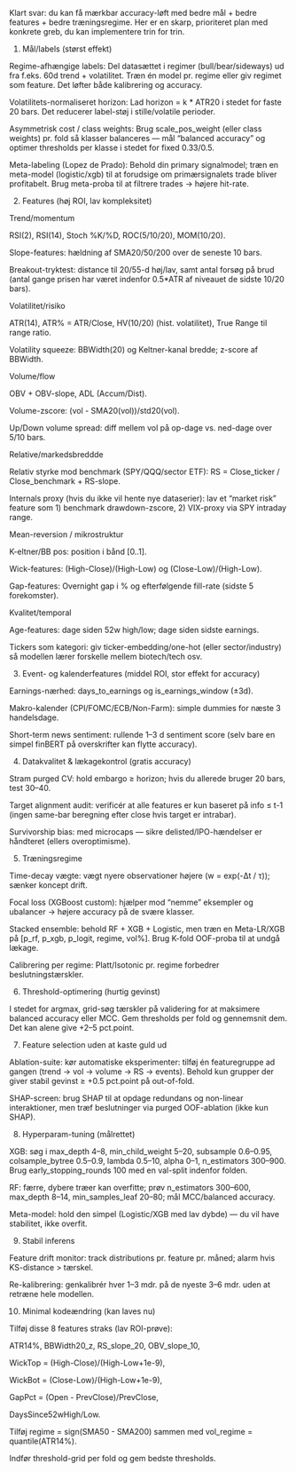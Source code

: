 Klart svar: du kan få mærkbar accuracy-løft med bedre mål + bedre features + bedre træningsregime. Her er en skarp, prioriteret plan med konkrete greb, du kan implementere trin for trin.

1) Mål/labels (størst effekt)

Regime-afhængige labels: Del datasættet i regimer (bull/bear/sideways) ud fra f.eks. 60d trend + volatilitet. Træn én model pr. regime eller giv regimet som feature. Det løfter både kalibrering og accuracy.

Volatilitets-normaliseret horizon: Lad horizon = k * ATR20 i stedet for faste 20 bars. Det reducerer label-støj i stille/volatile perioder.

Asymmetrisk cost / class weights: Brug scale_pos_weight (eller class weights) pr. fold så klasser balanceres — mål “balanced accuracy” og optimer thresholds per klasse i stedet for fixed 0.33/0.5.

Meta-labeling (Lopez de Prado): Behold din primary signalmodel; træn en meta-model (logistic/xgb) til at forudsige om primærsignalets trade bliver profitabelt. Brug meta-proba til at filtrere trades → højere hit-rate.

2) Features (høj ROI, lav kompleksitet)

Trend/momentum

RSI(2), RSI(14), Stoch %K/%D, ROC(5/10/20), MOM(10/20).

Slope-features: hældning af SMA20/50/200 over de seneste 10 bars.

Breakout-tryktest: distance til 20/55-d høj/lav, samt antal forsøg på brud (antal gange prisen har været indenfor 0.5*ATR af niveauet de sidste 10/20 bars).

Volatilitet/risiko

ATR(14), ATR% = ATR/Close, HV(10/20) (hist. volatilitet), True Range til range ratio.

Volatility squeeze: BBWidth(20) og Keltner-kanal bredde; z-score af BBWidth.

Volume/flow

OBV + OBV-slope, ADL (Accum/Dist).

Volume-zscore: (vol - SMA20(vol))/std20(vol).

Up/Down volume spread: diff mellem vol på op-dage vs. ned-dage over 5/10 bars.

Relative/markedsbreddde

Relativ styrke mod benchmark (SPY/QQQ/sector ETF): RS = Close_ticker / Close_benchmark + RS-slope.

Internals proxy (hvis du ikke vil hente nye dataserier): lav et “market risk” feature som 1) benchmark drawdown-zscore, 2) VIX-proxy via SPY intraday range.

Mean-reversion / mikrostruktur

K-eltner/BB pos: position i bånd [0..1].

Wick-features: (High-Close)/(High-Low) og (Close-Low)/(High-Low).

Gap-features: Overnight gap i % og efterfølgende fill-rate (sidste 5 forekomster).

Kvalitet/temporal

Age-features: dage siden 52w high/low; dage siden sidste earnings.

Tickers som kategori: giv ticker-embedding/one-hot (eller sector/industry) så modellen lærer forskelle mellem biotech/tech osv.

3) Event- og kalenderfeatures (middel ROI, stor effekt for accuracy)

Earnings-nærhed: days_to_earnings og is_earnings_window (±3d).

Makro-kalender (CPI/FOMC/ECB/Non-Farm): simple dummies for næste 3 handelsdage.

Short-term news sentiment: rullende 1–3 d sentiment score (selv bare en simpel finBERT på overskrifter kan flytte accuracy).

4) Datakvalitet & lækagekontrol (gratis accuracy)

Stram purged CV: hold embargo ≥ horizon; hvis du allerede bruger 20 bars, test 30–40.

Target alignment audit: verificér at alle features er kun baseret på info ≤ t-1 (ingen same-bar beregning efter close hvis target er intrabar).

Survivorship bias: med microcaps — sikre delisted/IPO-hændelser er håndteret (ellers overoptimisme).

5) Træningsregime

Time-decay vægte: vægt nyere observationer højere (w = exp(-Δt / τ)); sænker koncept drift.

Focal loss (XGBoost custom): hjælper mod “nemme” eksempler og ubalancer → højere accuracy på de svære klasser.

Stacked ensemble: behold RF + XGB + Logistic, men træn en Meta-LR/XGB på [p_rf, p_xgb, p_logit, regime, vol%]. Brug K-fold OOF-proba til at undgå lækage.

Calibrering per regime: Platt/Isotonic pr. regime forbedrer beslutningstærskler.

6) Threshold-optimering (hurtig gevinst)

I stedet for argmax, grid-søg tærskler på validering for at maksimere balanced accuracy eller MCC. Gem thresholds per fold og gennemsnit dem. Det kan alene give +2–5 pct.point.

7) Feature selection uden at kaste guld ud

Ablation-suite: kør automatiske eksperimenter: tilføj én featuregruppe ad gangen (trend → vol → volume → RS → events). Behold kun grupper der giver stabil gevinst ≥ +0.5 pct.point på out-of-fold.

SHAP-screen: brug SHAP til at opdage redundans og non-linear interaktioner, men træf beslutninger via purged OOF-ablation (ikke kun SHAP).

8) Hyperparam-tuning (målrettet)

XGB: søg i max_depth 4–8, min_child_weight 5–20, subsample 0.6–0.95, colsample_bytree 0.5–0.9, lambda 0.5–10, alpha 0–1, n_estimators 300–900. Brug early_stopping_rounds 100 med en val-split indenfor folden.

RF: færre, dybere træer kan overfitte; prøv n_estimators 300–600, max_depth 8–14, min_samples_leaf 20–80; mål MCC/balanced accuracy.

Meta-model: hold den simpel (Logistic/XGB med lav dybde) — du vil have stabilitet, ikke overfit.

9) Stabil inferens

Feature drift monitor: track distributions pr. feature pr. måned; alarm hvis KS-distance > tærskel.

Re-kalibrering: genkalibrér hver 1–3 mdr. på de nyeste 3–6 mdr. uden at retræne hele modellen.

10) Minimal kodeændring (kan laves nu)

Tilføj disse 8 features straks (lav ROI-prøve):

ATR14%, BBWidth20_z, RS_slope_20, OBV_slope_10,

WickTop = (High-Close)/(High-Low+1e-9),

WickBot = (Close-Low)/(High-Low+1e-9),

GapPct = (Open - PrevClose)/PrevClose,

DaysSince52wHigh/Low.

Tilføj regime = sign(SMA50 - SMA200) sammen med vol_regime = quantile(ATR14%).

Indfør threshold-grid per fold og gem bedste thresholds.